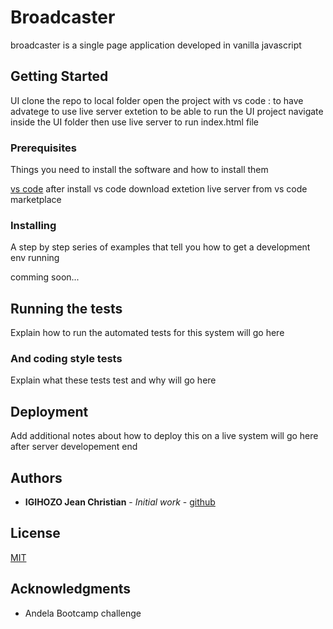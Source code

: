 # Broadcaster

broadcaster is a single page application developed in vanilla javascript

## Getting Started

UI
clone the repo to local folder
open the project with vs code : to have advatege to use live server extetion to be able to run the UI project
navigate inside the UI folder then use live server to run index.html file

### Prerequisites

Things you need to install the software and how to install them

[vs code](https://code.visualstudio.com/download)
after install vs code download extetion live server from vs code marketplace

### Installing

A step by step series of examples that tell you how to get a development env running

comming soon...

## Running the tests

Explain how to run the automated tests for this system will go here

### And coding style tests

Explain what these tests test and why will go here

## Deployment

Add additional notes about how to deploy this on a live system will go here after server developement end

## Authors

* **IGIHOZO Jean Christian** - *Initial work* - [github](https://github.com/YankyJayChris)

## License
[MIT](https://choosealicense.com/licenses/mit/)

## Acknowledgments

* Andela Bootcamp challenge